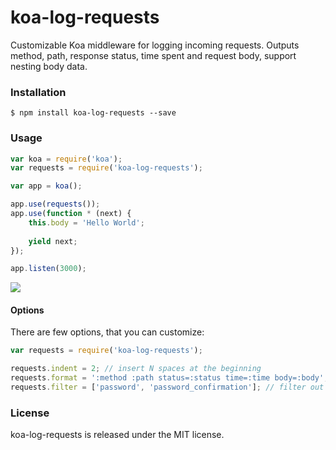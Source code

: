 # koa-log-requests

Customizable Koa middleware for logging incoming requests.
Outputs method, path, response status, time spent and request body, support nesting body data.


### Installation

```
$ npm install koa-log-requests --save
```


### Usage

```javascript
var koa = require('koa');
var requests = require('koa-log-requests');

var app = koa();

app.use(requests());
app.use(function * (next) {
	this.body = 'Hello World';
	
	yield next;
});

app.listen(3000);
```

![](http://cl.ly/image/3D1o3m2Q3Z0x/direct)


#### Options

There are few options, that you can customize:

```javascript
var requests = require('koa-log-requests');

requests.indent = 2; // insert N spaces at the beginning
requests.format = ':method :path status=:status time=:time body=:body'; // format of output
requests.filter = ['password', 'password_confirmation']; // filter out these keys from request body
```


### License

koa-log-requests is released under the MIT license.
